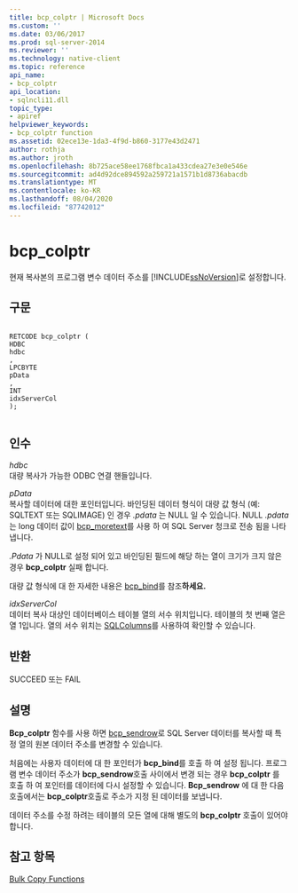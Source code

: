 ```yaml
---
title: bcp_colptr | Microsoft Docs
ms.custom: ''
ms.date: 03/06/2017
ms.prod: sql-server-2014
ms.reviewer: ''
ms.technology: native-client
ms.topic: reference
api_name:
- bcp_colptr
api_location:
- sqlncli11.dll
topic_type:
- apiref
helpviewer_keywords:
- bcp_colptr function
ms.assetid: 02ece13e-1da3-4f9d-b860-3177e43d2471
author: rothja
ms.author: jroth
ms.openlocfilehash: 8b725ace58ee1768fbca1a433cdea27e3e0e546e
ms.sourcegitcommit: ad4d92dce894592a259721a1571b1d8736abacdb
ms.translationtype: MT
ms.contentlocale: ko-KR
ms.lasthandoff: 08/04/2020
ms.locfileid: "87742012"
---
```

# <a name="bcp_colptr"></a>bcp_colptr
  현재 복사본의 프로그램 변수 데이터 주소를 [!INCLUDE[ssNoVersion](../../includes/ssnoversion-md.md)]로 설정합니다.  
  
## <a name="syntax"></a>구문  
  
```  
  
RETCODE bcp_colptr (  
HDBC   
hdbc  
,  
LPCBYTE   
pData  
,  
INT   
idxServerCol  
);  
  
```  
  
## <a name="arguments"></a>인수  
 *hdbc*  
 대량 복사가 가능한 ODBC 연결 핸들입니다.  
  
 *pData*  
 복사할 데이터에 대한 포인터입니다. 바인딩된 데이터 형식이 대량 값 형식 (예: SQLTEXT 또는 SQLIMAGE) 인 경우 *.pdata* 는 NULL 일 수 있습니다. NULL *.pdata* 는 long 데이터 값이 [bcp_moretext](bcp-moretext.md)를 사용 하 여 SQL Server 청크로 전송 됨을 나타냅니다.  
  
 *.Pdata* 가 NULL로 설정 되어 있고 바인딩된 필드에 해당 하는 열이 크기가 크지 않은 경우 **bcp_colptr** 실패 합니다.  
  
 대량 값 형식에 대 한 자세한 내용은 [bcp_bind](bcp-bind.md)를 참조**하세요.**  
  
 *idxServerCol*  
 데이터 복사 대상인 데이터베이스 테이블 열의 서수 위치입니다. 테이블의 첫 번째 열은 열 1입니다. 열의 서수 위치는 [SQLColumns](../native-client-odbc-api/sqlcolumns.md)를 사용하여 확인할 수 있습니다.  
  
## <a name="returns"></a>반환  
 SUCCEED 또는 FAIL  
  
## <a name="remarks"></a>설명  
 **Bcp_colptr** 함수를 사용 하면 [bcp_sendrow](bcp-sendrow.md)로 SQL Server 데이터를 복사할 때 특정 열의 원본 데이터 주소를 변경할 수 있습니다.  
  
 처음에는 사용자 데이터에 대 한 포인터가 **bcp_bind**를 호출 하 여 설정 됩니다. 프로그램 변수 데이터 주소가 **bcp_sendrow**호출 사이에서 변경 되는 경우 **bcp_colptr** 를 호출 하 여 포인터를 데이터에 다시 설정할 수 있습니다. **Bcp_sendrow** 에 대 한 다음 호출에서는 **bcp_colptr**호출로 주소가 지정 된 데이터를 보냅니다.  
  
 데이터 주소를 수정 하려는 테이블의 모든 열에 대해 별도의 **bcp_colptr** 호출이 있어야 합니다.  
  
## <a name="see-also"></a>참고 항목  
 [Bulk Copy Functions](sql-server-driver-extensions-bulk-copy-functions.md)  
  
  
